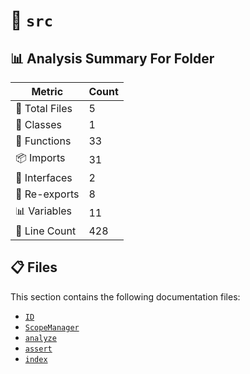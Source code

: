 # 📁 `src`

## 📊 Analysis Summary For Folder

| Metric | Count |
|--------|-------|
| 📁 Total Files | 5 |
| 🧱 Classes | 1 |
| 🔧 Functions | 33 |
| 📦 Imports | 31 |
| 📐 Interfaces | 2 |
| 🔄 Re-exports | 8 |
| 📊 Variables | 11 |
| 🔢 Line Count | 428 |


## 📋 Files

This section contains the following documentation files:

- [`ID`](./ID.md)
- [`ScopeManager`](./ScopeManager.md)
- [`analyze`](./analyze.md)
- [`assert`](./assert.md)
- [`index`](./index.md)